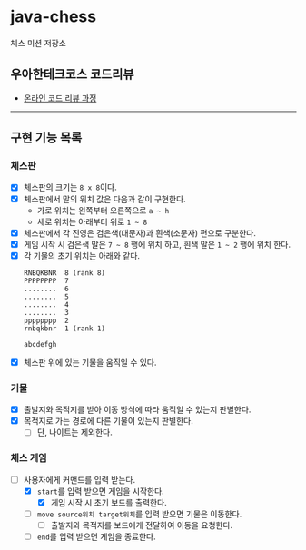 # java-chess

체스 미션 저장소

## 우아한테크코스 코드리뷰

- [온라인 코드 리뷰 과정](https://github.com/woowacourse/woowacourse-docs/blob/master/maincourse/README.md)

<hr>

## 구현 기능 목록

### 체스판

- [x] 체스판의 크기는 `8 x 8`이다.
- [x] 체스판에서 말의 위치 값은 다음과 같이 구현한다.
    - 가로 위치는 왼쪽부터 오른쪽으로 `a ~ h`
    - 세로 위치는 아래부터 위로 `1 ~ 8`
- [x] 체스판에서 각 진영은 검은색(대문자)과 흰색(소문자) 편으로 구분한다.
- [x] 게임 시작 시 검은색 말은 `7 ~ 8` 행에 위치 하고, 흰색 말은 `1 ~ 2` 행에 위치 한다.
- [x] 각 기물의 초기 위치는 아래와 같다.
    ```
    RNBQKBNR  8 (rank 8)
    PPPPPPPP  7
    ........  6
    ........  5
    ........  4
    ........  3
    pppppppp  2
    rnbqkbnr  1 (rank 1)
    
    abcdefgh
    ```
- [x] 체스판 위에 있는 기물을 움직일 수 있다.

### 기물

- [x] 출발지와 목적지를 받아 이동 방식에 따라 움직일 수 있는지 판별한다.
- [x] 목적지로 가는 경로에 다른 기물이 있는지 판별한다.
    - [ ] 단, 나이트는 제외한다.

### 체스 게임

- [ ] 사용자에게 커맨드를 입력 받는다.
    - [x] `start`를 입력 받으면 게임을 시작한다.
        - [x] 게임 시작 시 초기 보드를 출력한다.
    - [ ] `move source위치 target위치`를 입력 받으면 기물은 이동한다.
        - [ ] 출발지와 목적지를 보드에게 전달하여 이동을 요청한다.
    - [ ] `end`를 입력 받으면 게임을 종료한다.
